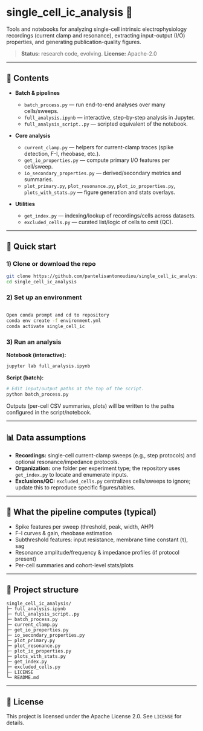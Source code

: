 # single\_cell\_ic\_analysis 🧪

Tools and notebooks for analyzing single-cell intrinsic electrophysiology recordings (current clamp and resonance), extracting input–output (I/O) properties, and generating publication-quality figures.

> **Status:** research code, evolving.
> **License:** Apache-2.0

---

## 📂 Contents

* **Batch & pipelines**

  * `batch_process.py` — run end-to-end analyses over many cells/sweeps.
  * `full_analysis.ipynb` — interactive, step-by-step analysis in Jupyter.
  * `full_analysis_script..py` — scripted equivalent of the notebook.

* **Core analysis**

  * `current_clamp.py` — helpers for current-clamp traces (spike detection, F-I, rheobase, etc.).
  * `get_io_properties.py` — compute primary I/O features per cell/sweep.
  * `io_secondary_properties.py` — derived/secondary metrics and summaries.
  * `plot_primary.py`, `plot_resonance.py`, `plot_io_properties.py`, `plots_with_stats.py` — figure generation and stats overlays.

* **Utilities**

  * `get_index.py` — indexing/lookup of recordings/cells across datasets.
  * `excluded_cells.py` — curated list/logic of cells to omit (QC).

---

## 🚀 Quick start

### 1) Clone or download the repo

```bash
git clone https://github.com/pantelisantonoudiou/single_cell_ic_analysis.git
cd single_cell_ic_analysis
```

### 2) Set up an environment

```bash

Open conda prompt and cd to repository
conda env create -f environment.yml
conda activate single_cell_ic
```

### 3) Run an analysis

**Notebook (interactive):**

```bash
jupyter lab full_analysis.ipynb
```

**Script (batch):**

```bash
# Edit input/output paths at the top of the script.
python batch_process.py
```

Outputs (per-cell CSV summaries, plots) will be written to the paths configured in the script/notebook.

---

## 📊 Data assumptions

* **Recordings:** single-cell current-clamp sweeps (e.g., step protocols) and optional resonance/impedance protocols.
* **Organization:** one folder per experiment type; the repository uses `get_index.py` to locate and enumerate inputs.
* **Exclusions/QC:** `excluded_cells.py` centralizes cells/sweeps to ignore; update this to reproduce specific figures/tables.

---

## 🔬 What the pipeline computes (typical)

* Spike features per sweep (threshold, peak, width, AHP)
* F–I curves & gain, rheobase estimation
* Subthreshold features: input resistance, membrane time constant (τ), sag
* Resonance amplitude/frequency & impedance profiles (if protocol present)
* Per-cell summaries and cohort-level stats/plots

---

## 📁 Project structure

```
single_cell_ic_analysis/
├─ full_analysis.ipynb
├─ full_analysis_script..py
├─ batch_process.py
├─ current_clamp.py
├─ get_io_properties.py
├─ io_secondary_properties.py
├─ plot_primary.py
├─ plot_resonance.py
├─ plot_io_properties.py
├─ plots_with_stats.py
├─ get_index.py
├─ excluded_cells.py
├─ LICENSE
└─ README.md
```

---

## 📜 License

This project is licensed under the Apache License 2.0. See `LICENSE` for details.
